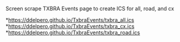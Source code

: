 Screen scrape TXBRA Events page to create ICS for all, road, and cx

*https://ddelpero.github.io/TxbraEvents/txbra_all.ics
*https://ddelpero.github.io/TxbraEvents/txbra_cx.ics
*https://ddelpero.github.io/TxbraEvents/txbra_road.ics
